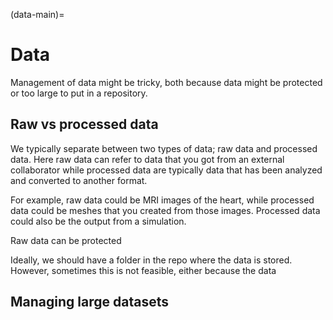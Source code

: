 (data-main)=
# Data

Management of data might be tricky, both because data might be protected or too large to put in a repository.

## Raw vs processed data
We typically separate between two types of data; raw data and processed data. Here raw data can refer to data that you got from an external collaborator while processed data are typically data that has been analyzed and converted to another format.

For example, raw data could be MRI images of the heart, while processed data could be meshes that you created from those images.
Processed data could also be the output from a simulation.

Raw data can be protected

Ideally, we should have a folder in the repo where the data is stored. However, sometimes this is not feasible, either because the data

## Managing large datasets
